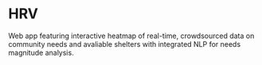 # HRV

Web app featuring interactive heatmap of real-time, crowdsourced data on community needs and avaliable shelters with integrated NLP for needs magnitude analysis.
